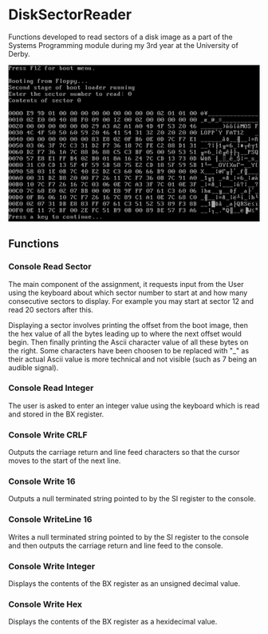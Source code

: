 # DiskSectorReader
Functions developed to read sectors of a disk image as a part of the Systems Programming module during my 3rd year at the University of Derby.

![Runtime Screenshot](https://github.com/Hesketh/BootDiskSectorReader/blob/master/Screenshot.png?raw=true)

## Functions

### Console Read Sector
The main component of the assignment, it requests input from the User using the keyboard about which sector number to start at and how many consecutive sectors to display. For example you may start at sector 12 and read 20 sectors after this.

Displaying a sector involves printing the offset from the boot image, then the hex value of all the bytes leading up to where the next offset would begin. Then finally printing the Ascii character value of all these bytes on the right. Some characters have been choosen to be replaced with "_" as their actual Ascii value is more technical and not visible (such as 7 being an audible signal).

### Console Read Integer
The user is asked to enter an integer value using the keyboard which is read and stored in the BX register. 

### Console Write CRLF
Outputs the carriage return and line feed characters so that the cursor moves to the start of the next line.

### Console Write 16
Outputs a null terminated string pointed to by the SI register to the console. 

### Console WriteLine 16
Writes a null terminated string pointed to by the SI register to the console and then outputs the carriage return and line feed to the console. 

### Console Write Integer
Displays the contents of the BX register as an unsigned decimal value.

### Console Write Hex
Displays the contents of the BX register as a hexidecimal value.
